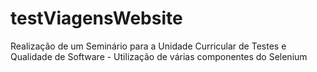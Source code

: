 # testViagensWebsite
Realização de um Seminário para a Unidade Curricular de Testes e Qualidade de Software - Utilização de várias componentes do Selenium

